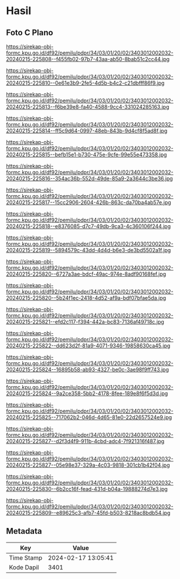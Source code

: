 # Hasil

## Foto C Plano

https://sirekap-obj-formc.kpu.go.id/df92/pemilu/pdpr/34/03/01/20/02/3403012002032-20240215-225808--f455fb02-97b7-43aa-ab50-8bab51c2cc44.jpg

https://sirekap-obj-formc.kpu.go.id/df92/pemilu/pdpr/34/03/01/20/02/3403012002032-20240215-225810--0e61e3b9-2fe5-4d5b-b4c2-c21dbfff86f9.jpg

https://sirekap-obj-formc.kpu.go.id/df92/pemilu/pdpr/34/03/01/20/02/3403012002032-20240215-225813--f6be39e8-fa40-4588-9cc4-331024285163.jpg

https://sirekap-obj-formc.kpu.go.id/df92/pemilu/pdpr/34/03/01/20/02/3403012002032-20240215-225814--ff5c9d64-0997-48eb-843b-9d4cf8f5ad8f.jpg

https://sirekap-obj-formc.kpu.go.id/df92/pemilu/pdpr/34/03/01/20/02/3403012002032-20240215-225815--befb15e1-b730-475e-9cfe-99e55e473358.jpg

https://sirekap-obj-formc.kpu.go.id/df92/pemilu/pdpr/34/03/01/20/02/3403012002032-20240215-225816--354ac36b-552d-49de-85a9-2a3644c3be36.jpg

https://sirekap-obj-formc.kpu.go.id/df92/pemilu/pdpr/34/03/01/20/02/3403012002032-20240215-225817--15cc2906-2604-426b-863c-da70ba4ab57e.jpg

https://sirekap-obj-formc.kpu.go.id/df92/pemilu/pdpr/34/03/01/20/02/3403012002032-20240215-225818--e8376085-d7c7-49db-9ca3-4c360106f244.jpg

https://sirekap-obj-formc.kpu.go.id/df92/pemilu/pdpr/34/03/01/20/02/3403012002032-20240215-225819--5894579c-43dd-4d4d-b6e3-de3bd5502a1f.jpg

https://sirekap-obj-formc.kpu.go.id/df92/pemilu/pdpr/34/03/01/20/02/3403012002032-20240215-225820--6727a3ae-bdcf-49ac-974e-8adf90168fef.jpg

https://sirekap-obj-formc.kpu.go.id/df92/pemilu/pdpr/34/03/01/20/02/3403012002032-20240215-225820--5b24f1ec-2418-4d52-af9a-bdf07bfae5da.jpg

https://sirekap-obj-formc.kpu.go.id/df92/pemilu/pdpr/34/03/01/20/02/3403012002032-20240215-225821--efd2c117-f394-442a-bc83-7136af49718c.jpg

https://sirekap-obj-formc.kpu.go.id/df92/pemilu/pdpr/34/03/01/20/02/3403012002032-20240215-225822--dd623d2f-81a9-4071-9346-19858630ca45.jpg

https://sirekap-obj-formc.kpu.go.id/df92/pemilu/pdpr/34/03/01/20/02/3403012002032-20240215-225824--16895b58-ab93-4327-be0c-3ae98f9ff743.jpg

https://sirekap-obj-formc.kpu.go.id/df92/pemilu/pdpr/34/03/01/20/02/3403012002032-20240215-225824--9a2ce358-5bb2-4178-8fee-189e8f6f5d3d.jpg

https://sirekap-obj-formc.kpu.go.id/df92/pemilu/pdpr/34/03/01/20/02/3403012002032-20240215-225825--717062b2-046d-4d65-81e0-22d2657524e9.jpg

https://sirekap-obj-formc.kpu.go.id/df92/pemilu/pdpr/34/03/01/20/02/3403012002032-20240215-225827--d2f3d4f9-911b-4cbd-adc4-7f921316f487.jpg

https://sirekap-obj-formc.kpu.go.id/df92/pemilu/pdpr/34/03/01/20/02/3403012002032-20240215-225827--05e98e37-329a-4c03-9818-301cb1b42f04.jpg

https://sirekap-obj-formc.kpu.go.id/df92/pemilu/pdpr/34/03/01/20/02/3403012002032-20240215-225830--6b2cc16f-fead-431d-b04a-19888274d7e3.jpg

https://sirekap-obj-formc.kpu.go.id/df92/pemilu/pdpr/34/03/01/20/02/3403012002032-20240215-225809--e89625c3-afb7-45fd-b503-8218ac8bdb54.jpg


## Metadata

| Key        | Value               |
| ---------- | ------------------- |
| Time Stamp | 2024-02-17 13:05:41 |
| Kode Dapil | 3401                |



